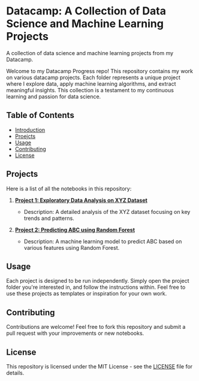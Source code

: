 # Datacamp: A Collection of Data Science and Machine Learning Projects
A collection of data science and machine learning projects from my Datacamp.


Welcome to my Datacamp Progress repo! This repository contains my work on various datacamp projects. Each folder represents a unique project where I explore data, apply machine learning algorithms, and extract meaningful insights. This collection is a testament to my continuous learning and passion for data science.

## Table of Contents
- [Introduction](#introduction)
- [Proejcts](#projects)
- [Usage](#usage)
- [Contributing](#contributing)
- [License](#license)

## Projects
Here is a list of all the notebooks in this repository:

1. **[Project 1: Exploratory Data Analysis on XYZ Dataset](link-to-project)**
   - Description: A detailed analysis of the XYZ dataset focusing on key trends and patterns.

2. **[Project 2: Predicting ABC using Random Forest](link-to-Project)**
   - Description: A machine learning model to predict ABC based on various features using Random Forest.

## Usage
Each project is designed to be run independently. Simply open the project folder you're interested in, and follow the instructions within. Feel free to use these projects as templates or inspiration for your own work.

## Contributing
Contributions are welcome! Feel free to fork this repository and submit a pull request with your improvements or new notebooks.

## License
This repository is licensed under the MIT License - see the [LICENSE](LICENSE) file for details.
